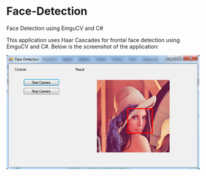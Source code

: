 # Face-Detection
Face Detection using EmguCV and C#

This application uses Haar Cascades for frontal face detection using EmguCV and C#. Below is the screenshot of the application:

![App Preview](https://github.com/techmn/Face-Detection/blob/master/screenshots/screenshot.png)
